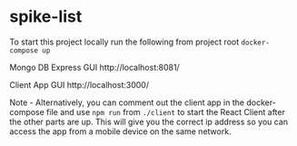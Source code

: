 # spike-list

To start this project locally run the following from project root
`docker-compose up`


Mongo DB Express GUI
http://localhost:8081/

Client App GUI
http://localhost:3000/


Note - Alternatively, you can comment out the client app in the docker-compose file and use `npm run` from `./client`
to start the React Client after the other parts are up. This will give you the correct ip address so you can access
the app from a mobile device on the same network.